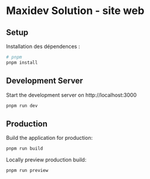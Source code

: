 # Maxidev Solution - site web

## Setup

Installation des dépendences :

```bash
# pnpm
pnpm install
```

## Development Server

Start the development server on http://localhost:3000

```bash
pnpm run dev
```
  
## Production

Build the application for production:

```bash
pnpm run build
```

Locally preview production build:

```bash
pnpm run preview
```
